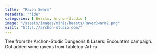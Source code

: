 ```yaml
---
title:  "Raven Swarm"
metadate: "hide"
categories: [ Beasts, Archon-Studio ]
image: "/assets/images/minis/beasts/RavenSwarm2.png"
visit: "https://archon-studio.com/"
---
```

Tree from the Archon-Studio Dungeons & Lasers: Encounters campaign.
Got added some ravens from Tabletop-Art.eu